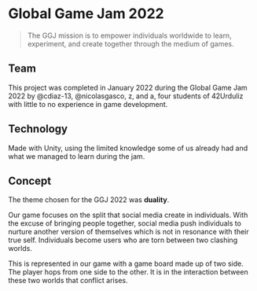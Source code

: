 # Global Game Jam 2022

> The GGJ mission is to empower individuals worldwide to learn, experiment, and create together through the medium of games. 

## Team
This project was completed in January 2022 during the Global Game Jam 2022 by @cdiaz-13, @nicolasgasco, z, and a, four students of 42Urduliz with little to no experience in game development.

## Technology
Made with Unity, using the limited knowledge some of us already had and what we managed to learn during the jam.


## Concept
The theme chosen for the GGJ 2022 was **duality**.

Our game focuses on the split that social media create in individuals. With the excuse of bringing people together, social media push individuals to nurture another version of themselves which is not in resonance with their true self. Individuals become users who are torn between two clashing worlds. 

This is represented in our game with a game board made up of two side. The player hops from one side to the other. It is in the interaction between these two worlds that conflict arises. 
